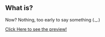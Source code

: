 ## What is?

Now? Nothing, too early to say something  (._.)

[Click Here to see the preview!](https://vignette3.wikia.nocookie.net/unturned-bunker/images/9/90/Wat_png_by_katysz_by_katysz-d6j542d.png/revision/latest?cb=20150721153713)
